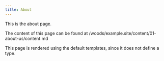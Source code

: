 ```yaml
---
title: About
---
```

This is the about page.

The content of this page can be found at /woods/example.site/content/01-about-us/content.md

This page is rendered using the default templates, since it does not define a type.